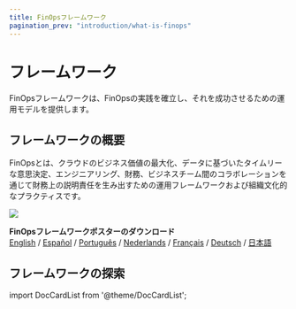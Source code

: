 ```yaml
---
title: FinOpsフレームワーク
pagination_prev: "introduction/what-is-finops"
---
```


[英語版]: https://www.finops.org/framework/

# フレームワーク

FinOpsフレームワークは、FinOpsの実践を確立し、それを成功させるための運用モデルを提供します。

## フレームワークの概要

FinOpsとは、クラウドのビジネス価値の最大化、データに基づいたタイムリーな意思決定、エンジニアリング、財務、ビジネスチーム間のコラボレーションを通じて財務上の説明責任を生み出すための運用フレームワークおよび組織文化的なプラクティスです。

![](/img/Japanese-Framework-Poster-v2.png)

**FinOpsフレームワークポスターのダウンロード**  
[English](https://www.finops.org/wp-content/uploads/2024/03/FinOps-Framework-Poster-v4.pdf)
/ [Español](https://www.finops.org/wp-content/uploads/2024/08/FinOps-Framework-Poster-V4-Espanol.pdf)
/ [Português](https://www.finops.org/wp-content/uploads/2024/08/FinOps-Framework-Poster-V4-Portugues.pdf)
/ [Nederlands](https://www.finops.org/wp-content/uploads/2024/11/Dutch.pdf)
/ [Français](https://www.finops.org/wp-content/uploads/2024/11/French.pdf)
/ [Deutsch](https://www.finops.org/wp-content/uploads/2024/11/German.pdf)
/ [日本語](https://www.finops.org/wp-content/uploads/2024/11/Japanese-v2.pdf)

## フレームワークの探索

import DocCardList from '@theme/DocCardList';

<DocCardList />
